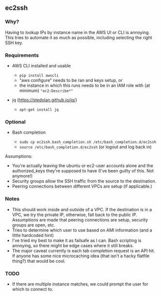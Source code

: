 ## ec2ssh

### Why?

Having to lookup IPs by instance name in the AWS UI or CLI is annoying. This tries to automate it as much as possible, including selecting the right SSH key.

### Requirements

* AWS CLI installed and usable

    * `pip install awscli`
    * "aws configure" needs to be ran and keys setup, or
    * the instance in which this runs needs to be in an IAM role with (at minimum) `"ec2:Describe*"`

* jq (https://stedolan.github.io/jq/)

    * `apt-get install jq`

### Optional

* Bash completion

     * `sudo cp ec2ssh.bash_completion.sh /etc/bash_completion.d/ec2ssh`
     * `source /etc/bash_completion.d/ec2ssh` (or logout and log back in)

Assumptions:

* You're actually leaving the ubuntu or ec2-user accounts alone and the authorized_keys they're supposed to have (I've been guilty of this. Not anymore!)
* Security groups allow the SSH traffic from the source to the destination.
* Peering connections between different VPCs are setup (if applicable.)

### Notes

* This should work inside and outside of a VPC. If the destination is in a VPC, we try the private IP, otherwise, fall back to the public IP. Assumptions are made that peering connections are setup, security groups are open, etc.
* Tries to determine which user to use based on AMI information (and a little hardcoded hint)
* I've tried my best to make it as failsafe as I can. Bash scripting is annoying, so there might be edge cases where it still breaks.
* The major caveat currently is each tab completion request is an API hit. If anyone has some nice microcaching idea (that isn't a hacky flatfile thing?) that would be cool.

### TODO

* If there are multiple instance matches, we could prompt the user for which to connect to.
